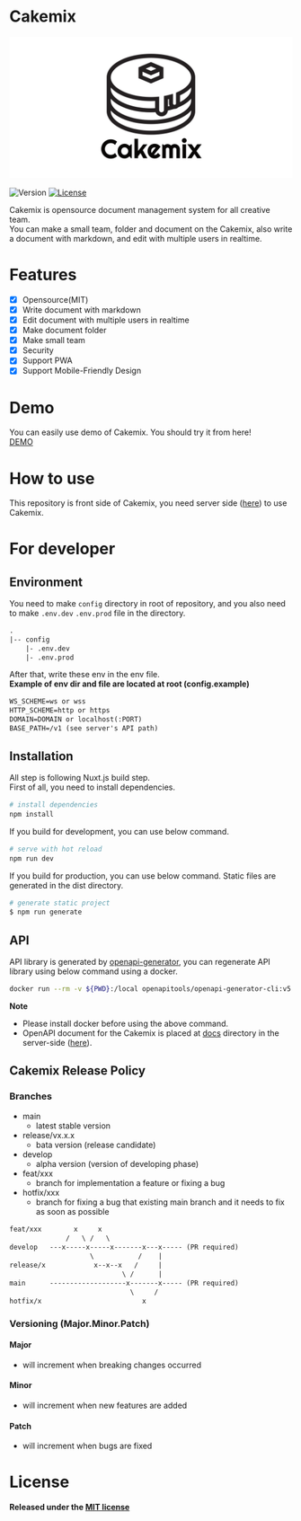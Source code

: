 # Cakemix

![Cakemix](banner.png)

![Version](https://img.shields.io/github/v/tag/wonder-wonder/cakemix-front)
[![License](https://img.shields.io/github/license/wonder-wonder/cakemix-server)](LICENSE)

Cakemix is opensource document management system for all creative team.  
You can make a small team, folder and document on the Cakemix, also write a document with markdown, and edit with multiple users in realtime.  

# Features

- [x] Opensource(MIT)
- [x] Write document with markdown
- [x] Edit document with multiple users in realtime
- [x] Make document folder
- [x] Make small team
- [x] Security
- [x] Support PWA
- [x] Support Mobile-Friendly Design

# Demo

You can easily use demo of Cakemix. You should try it from here!  
[DEMO](https://hotcakemix.com)

# How to use

This repository is front side of Cakemix, you need server side ([here](https://github.com/wonder-wonder/cakemix-server)) to use Cakemix.

# For developer

## Environment

You need to make `config` directory in root of repository, and you also need to make `.env.dev` `.env.prod` file in the directory.

```
.
|-- config
    |- .env.dev
    |- .env.prod
```

After that, write these env in the env file.  
**Example of env dir and file are located at root (config.example)**

```
WS_SCHEME=ws or wss
HTTP_SCHEME=http or https
DOMAIN=DOMAIN or localhost(:PORT)
BASE_PATH=/v1 (see server's API path)
```

## Installation

All step is following Nuxt.js build step.  
First of all, you need to install dependencies.

```bash
# install dependencies
npm install
```

If you build for development, you can use below command.

```bash
# serve with hot reload
npm run dev
```

If you build for production, you can use below command.  Static files are generated in the dist directory.

```bash
# generate static project
$ npm run generate
```

## API

API library is generated by [openapi-generator](https://github.com/OpenAPITools/openapi-generator), you can regenerate API library using below command using a docker.

``` bash
docker run --rm -v ${PWD}:/local openapitools/openapi-generator-cli:v5.1.1 generate -i /local/api.yml -g typescript-axios -o /local/generated-api
```

**Note**

- Please install docker before using the above command.  
- OpenAPI document for the Cakemix is placed at [docs](https://github.com/wonder-wonder/cakemix-server/blob/main/docs) directory in the server-side ([here](https://github.com/wonder-wonder/cakemix-server/blob/main/docs/api.yml)).

## Cakemix Release Policy
### Branches
- main
  - latest stable version
- release/vx.x.x
  - bata version (release candidate)
- develop
  - alpha version (version of developing phase)
- feat/xxx
  - branch for implementation a feature or fixing a bug 
- hotfix/xxx
  - branch for fixing a bug that existing main branch and it needs to fix as soon as possible

```
feat/xxx        x     x
              /   \ /   \
develop   ---x-----x-----x-------x---x----- (PR required)
                    \           /    |
release/x            x--x--x   /     |
                            \ /      |
main      -------------------x-------x----- (PR required)
                              \     /
hotfix/x                         x
```

### Versioning (Major.Minor.Patch)
#### Major
- will increment when breaking changes occurred
#### Minor
- will increment when new features are added
#### Patch
- will increment when bugs are fixed

# License

**Released under the [MIT license](LICENSE)**